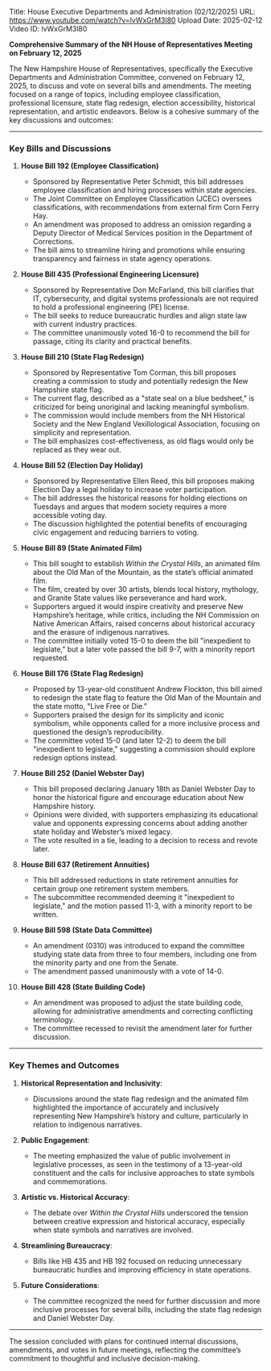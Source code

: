 Title: House Executive Departments and Administration (02/12/2025)
URL: https://www.youtube.com/watch?v=lvWxGrM3l80
Upload Date: 2025-02-12
Video ID: lvWxGrM3l80

**Comprehensive Summary of the NH House of Representatives Meeting on February 12, 2025**  

The New Hampshire House of Representatives, specifically the Executive Departments and Administration Committee, convened on February 12, 2025, to discuss and vote on several bills and amendments. The meeting focused on a range of topics, including employee classification, professional licensure, state flag redesign, election accessibility, historical representation, and artistic endeavors. Below is a cohesive summary of the key discussions and outcomes:

---

### **Key Bills and Discussions**

1. **House Bill 192 (Employee Classification)**  
   - Sponsored by Representative Peter Schmidt, this bill addresses employee classification and hiring processes within state agencies.  
   - The Joint Committee on Employee Classification (JCEC) oversees classifications, with recommendations from external firm Corn Ferry Hay.  
   - An amendment was proposed to address an omission regarding a Deputy Director of Medical Services position in the Department of Corrections.  
   - The bill aims to streamline hiring and promotions while ensuring transparency and fairness in state agency operations.  

2. **House Bill 435 (Professional Engineering Licensure)**  
   - Sponsored by Representative Don McFarland, this bill clarifies that IT, cybersecurity, and digital systems professionals are not required to hold a professional engineering (PE) license.  
   - The bill seeks to reduce bureaucratic hurdles and align state law with current industry practices.  
   - The committee unanimously voted 16-0 to recommend the bill for passage, citing its clarity and practical benefits.  

3. **House Bill 210 (State Flag Redesign)**  
   - Sponsored by Representative Tom Corman, this bill proposes creating a commission to study and potentially redesign the New Hampshire state flag.  
   - The current flag, described as a "state seal on a blue bedsheet," is criticized for being unoriginal and lacking meaningful symbolism.  
   - The commission would include members from the NH Historical Society and the New England Vexillological Association, focusing on simplicity and representation.  
   - The bill emphasizes cost-effectiveness, as old flags would only be replaced as they wear out.  

4. **House Bill 52 (Election Day Holiday)**  
   - Sponsored by Representative Ellen Reed, this bill proposes making Election Day a legal holiday to increase voter participation.  
   - The bill addresses the historical reasons for holding elections on Tuesdays and argues that modern society requires a more accessible voting day.  
   - The discussion highlighted the potential benefits of encouraging civic engagement and reducing barriers to voting.  

5. **House Bill 89 (State Animated Film)**  
   - This bill sought to establish *Within the Crystal Hills*, an animated film about the Old Man of the Mountain, as the state’s official animated film.  
   - The film, created by over 30 artists, blends local history, mythology, and Granite State values like perseverance and hard work.  
   - Supporters argued it would inspire creativity and preserve New Hampshire’s heritage, while critics, including the NH Commission on Native American Affairs, raised concerns about historical accuracy and the erasure of indigenous narratives.  
   - The committee initially voted 15-0 to deem the bill "inexpedient to legislate," but a later vote passed the bill 9-7, with a minority report requested.  

6. **House Bill 176 (State Flag Redesign)**  
   - Proposed by 13-year-old constituent Andrew Flockton, this bill aimed to redesign the state flag to feature the Old Man of the Mountain and the state motto, "Live Free or Die."  
   - Supporters praised the design for its simplicity and iconic symbolism, while opponents called for a more inclusive process and questioned the design’s reproducibility.  
   - The committee voted 15-0 (and later 12-2) to deem the bill "inexpedient to legislate," suggesting a commission should explore redesign options instead.  

7. **House Bill 252 (Daniel Webster Day)**  
   - This bill proposed declaring January 18th as Daniel Webster Day to honor the historical figure and encourage education about New Hampshire history.  
   - Opinions were divided, with supporters emphasizing its educational value and opponents expressing concerns about adding another state holiday and Webster’s mixed legacy.  
   - The vote resulted in a tie, leading to a decision to recess and revote later.  

8. **House Bill 637 (Retirement Annuities)**  
   - This bill addressed reductions in state retirement annuities for certain group one retirement system members.  
   - The subcommittee recommended deeming it "inexpedient to legislate," and the motion passed 11-3, with a minority report to be written.  

9. **House Bill 598 (State Data Committee)**  
   - An amendment (0310) was introduced to expand the committee studying state data from three to four members, including one from the minority party and one from the Senate.  
   - The amendment passed unanimously with a vote of 14-0.  

10. **House Bill 428 (State Building Code)**  
    - An amendment was proposed to adjust the state building code, allowing for administrative amendments and correcting conflicting terminology.  
    - The committee recessed to revisit the amendment later for further discussion.  

---

### **Key Themes and Outcomes**  

1. **Historical Representation and Inclusivity**:  
   - Discussions around the state flag redesign and the animated film highlighted the importance of accurately and inclusively representing New Hampshire’s history and culture, particularly in relation to indigenous narratives.  

2. **Public Engagement**:  
   - The meeting emphasized the value of public involvement in legislative processes, as seen in the testimony of a 13-year-old constituent and the calls for inclusive approaches to state symbols and commemorations.  

3. **Artistic vs. Historical Accuracy**:  
   - The debate over *Within the Crystal Hills* underscored the tension between creative expression and historical accuracy, especially when state symbols and narratives are involved.  

4. **Streamlining Bureaucracy**:  
   - Bills like HB 435 and HB 192 focused on reducing unnecessary bureaucratic hurdles and improving efficiency in state operations.  

5. **Future Considerations**:  
   - The committee recognized the need for further discussion and more inclusive processes for several bills, including the state flag redesign and Daniel Webster Day.  

---

The session concluded with plans for continued internal discussions, amendments, and votes in future meetings, reflecting the committee’s commitment to thoughtful and inclusive decision-making.